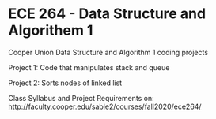 # ECE 264 - Data Structure and Algorithem 1
Cooper Union Data Structure and Algorithm 1 coding projects

Project 1: Code that manipulates stack and queue

Project 2: Sorts nodes of linked list

Class Syllabus and Project Requirements on: http://faculty.cooper.edu/sable2/courses/fall2020/ece264/ 
